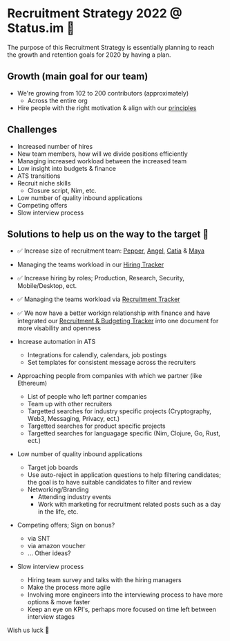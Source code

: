 # Recruitment Strategy 2022 @ Status.im 🚀 

The purpose of this Recruitment Strategy is essentially planning to reach the growth and retention goals for 2020 by having a plan.

## Growth (main goal for our team)
  - We're growing from 102 to 200 contributors (approximately)
    - Across the entire org
  - Hire people with the right motivation & align with our [principles](https://our.status.im/our-principles/)

[//]: <> (Problem create two collumns challenge & solutions)

## Challenges
- Increased number of hires
- New team members, how will we divide positions efficiently
- Managing increased workload between the increased team
- Low insight into budgets & finance
- ATS transitions
- Recruit niche skills
  - Closure script, Nim, etc.  
- Low number of quality inbound applications
- Competing offers
- Slow interview process

## Solutions to help us on the way to the target 🎯
- ✅ Increase size of recruitment team: [Pepper](https://www.linkedin.com/in/pepperfretwell/), [Angel](https://www.linkedin.com/in/angelrgutierrez/), [Catia](https://www.linkedin.com/in/catiarubinasousa/) & [Maya](https://www.linkedin.com/in/maya-krumova-932808166/)
- Managing the teams workload in our [Hiring Tracker](https://docs.google.com/spreadsheets/d/1sNlQ-NqMwO3QJX3rFUyTvrpMi7UEwQVwpkXvKiica80/edit#gid=0)

- ✅ Increase hiring by roles; Production, Research, Security, Mobile/Desktop, ect.

- ✅ Managing the teams workload via [Recruitment Tracker](https://docs.google.com/spreadsheets/d/1Fvp4rp33SbdK47TIEkSzXZ6UsP2Ti3tvSU9tM9zPD5I/edit#gid=0)

- ✅ We now have a better workign relationship with finance and have integrated our [ Recruitment & Budgeting Tracker](https://docs.google.com/spreadsheets/d/1sNlQ-NqMwO3QJX3rFUyTvrpMi7UEwQVwpkXvKiica80/edit#gid=1947733976) into one document for more visability and openness 

- Increase automation in ATS</p>
  - Integrations for calendly, calendars, job postings
  - Set templates for consistent message across the recruiters

- Approaching people from companies with which we partner (like Ethereum) </p>
  - List of people who left partner companies    
  - Team up with other recruiters
  - Targetted searches for industry specific projects (Cryptography, Web3, Messaging, Privacy, ect.) 
  - Targetted searches for product specific projects
  - Targetted searches for languagage specific (Nim, Clojure, Go, Rust, ect.)

- Low number of quality inbound applications
  - Target job boards
  - Use auto-reject in application questions to help filtering candidates; the goal is to have suitable candidates to filter and review
  - Networking/Branding
    - Attending industry events
    - Work with marketing for recruitment related posts such as a day in the life, etc.    

- Competing offers; Sign on bonus?
  -   via SNT
  -   via amazon voucher
  -   ... Other ideas?

- Slow interview process   
  - Hiring team survey and talks with the hiring managers
  - Make the process more agile
  - Involving more engineers into the interviewing process to have more options & move faster
  - Keep an eye on KPI's, perhaps more focused on time left between interview stages
  
Wish us luck 🤞
